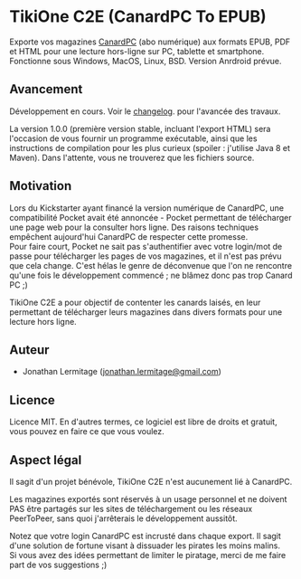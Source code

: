 # TikiOne C2E (CanardPC To EPUB)

Exporte vos magazines [CanardPC](https://www.canardpc.com/) (abo numérique) aux formats EPUB, PDF et HTML pour une lecture hors-ligne sur PC, tablette et smartphone.  
Fonctionne sous Windows, MacOS, Linux, BSD. Version Anrdroid prévue.

## Avancement

Développement en cours. Voir le [changelog](https://github.com/jonathanlermitage/tikione-c2e/blob/master/CHANGELOG.md). pour l'avancée des travaux.

La version 1.0.0 (première version stable, incluant l'export HTML) sera l'occasion de vous fournir un programme exécutable, ainsi que les instructions de compilation pour les plus curieux (spoiler : j'utilise Java 8 et Maven). Dans l'attente, vous ne trouverez que les fichiers source.

## Motivation

Lors du Kickstarter ayant financé la version numérique de CanardPC, une compatibilité Pocket avait été annoncée - Pocket permettant de télécharger une page web pour la consulter hors ligne. Des raisons techniques empêchent aujourd'hui CanardPC de respecter cette promesse.  
Pour faire court, Pocket ne sait pas s'authentifier avec votre login/mot de passe pour télécharger les pages de vos magazines, et il n'est pas prévu que cela change. C'est hélas le genre de déconvenue que l'on ne rencontre qu'une fois le développement commencé ; ne blâmez donc pas trop Canard PC ;)

TikiOne C2E a pour objectif de contenter les canards laisés, en leur permettant de télécharger leurs magazines dans divers formats pour une lecture hors ligne.  

## Auteur

* Jonathan Lermitage (<jonathan.lermitage@gmail.com>)

## Licence

Licence MIT. En d'autres termes, ce logiciel est libre de droits et gratuit, vous pouvez en faire ce que vous voulez.

## Aspect légal

Il sagit d'un projet bénévole, TikiOne C2E n'est aucunement lié à CanardPC.  

Les magazines exportés sont réservés à un usage personnel et ne doivent PAS être partagés sur les sites de téléchargement ou les réseaux PeerToPeer, sans quoi j'arrêterais le développement aussitôt.  

Notez que votre login CanardPC est incrusté dans chaque export. Il sagit d'une solution de fortune visant à dissuader les pirates les moins malins.  
Si vous avez des idées permettant de limiter le piratage, merci de me faire part de vos suggestions ;)

